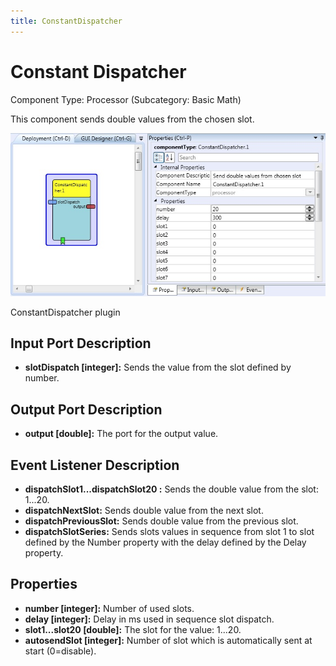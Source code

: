 ```yaml
---
title: ConstantDispatcher
---
```


# Constant Dispatcher

Component Type: Processor (Subcategory: Basic Math)

This component sends double values from the chosen slot.

![Screenshot: ConstantDispatcher plugin](./img/ConstantDispatcher.jpg "Screenshot: ConstantDispatcher plugin")

ConstantDispatcher plugin

## Input Port Description

- **slotDispatch \[integer\]:** Sends the value from the slot defined by number.

## Output Port Description

- **output \[double\]:** The port for the output value.

## Event Listener Description

- **dispatchSlot1...dispatchSlot20 :** Sends the double value from the slot: 1...20.
- **dispatchNextSlot:** Sends double value from the next slot.
- **dispatchPreviousSlot:** Sends double value from the previous slot.
- **dispatchSlotSeries:** Sends slots values in sequence from slot 1 to slot defined by the Number property with the delay defined by the Delay property.

## Properties

- **number \[integer\]:** Number of used slots.
- **delay \[integer\]:** Delay in ms used in sequence slot dispatch.
- **slot1...slot20 \[double\]:** The slot for the value: 1...20.
- **autosendSlot \[integer\]:** Number of slot which is automatically sent at start (0=disable).
